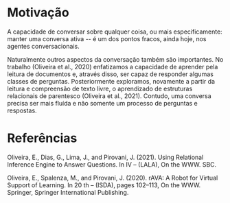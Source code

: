 Motivação
=========

A capacidade de conversar sobre qualquer coisa, ou mais
especificamente: manter uma conversa ativa -- é um dos pontos fracos,
ainda hoje, nos agentes conversacionais.

Naturalmente outros aspectos da conversação também são importantes. No
trabalho (Oliveira et al., 2020) enfatizamos a capacidade de
aprender pela leitura de documentos e, através disso, ser capaz de
responder algumas classes de perguntas. Posteriormente exploramos,
novamente a partir da leitura e compreensão de texto livre, o
aprendizado de estruturas relacionais de
parentesco (Oliveira et al., 2021). Contudo, uma conversa
precisa ser mais fluída e não somente um processo de perguntas e
respostas.

Referências
===========

Oliveira, E., Dias, G., Lima, J., and Pirovani, J. (2021). Using Relational Inference
Engine to Answer Questions. In IV – (LALA), On the WWW. SBC.

Oliveira, E., Spalenza, M., and Pirovani, J. (2020). rAVA: A Robot for Virtual Support 
of Learning. In 20 th – (ISDA), pages 102–113, On the WWW. Springer, Springer 
International Publishing.
